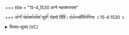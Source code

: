 +++
title = "15-4_1530 अग्ने नक्षत्रमजरमा"

+++
अ꣢ग्ने꣣ न꣡क्ष꣢त्रम꣣ज꣢र꣣मा꣡ सूर्य꣢꣯ꣳ रोहयो दि꣣वि꣢। द꣢ध꣣ज्ज्यो꣢ति꣣र्ज꣡ने꣢भ्यः ॥ 15-4:1530 ॥

<details><summary>विस्वर-मूलम् (VC)</summary>

अग्ने नक्षत्रमजरमा सूर्यꣳ रोहयो दिवि । दधज्ज्योतिर्जनेभ्यः ॥१५३०॥
</details>